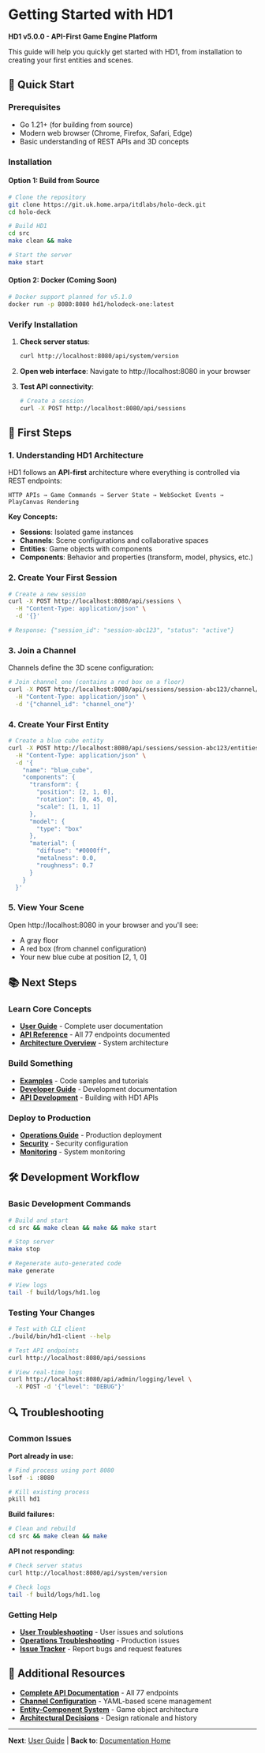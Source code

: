 # Getting Started with HD1

**HD1 v5.0.0 - API-First Game Engine Platform**

This guide will help you quickly get started with HD1, from installation to creating your first entities and scenes.

## 🚀 **Quick Start**

### **Prerequisites**
- Go 1.21+ (for building from source)
- Modern web browser (Chrome, Firefox, Safari, Edge)
- Basic understanding of REST APIs and 3D concepts

### **Installation**

#### **Option 1: Build from Source**
```bash
# Clone the repository
git clone https://git.uk.home.arpa/itdlabs/holo-deck.git
cd holo-deck

# Build HD1
cd src
make clean && make

# Start the server
make start
```

#### **Option 2: Docker (Coming Soon)**
```bash
# Docker support planned for v5.1.0
docker run -p 8080:8080 hd1/holodeck-one:latest
```

### **Verify Installation**
1. **Check server status**:
   ```bash
   curl http://localhost:8080/api/system/version
   ```

2. **Open web interface**:
   Navigate to http://localhost:8080 in your browser

3. **Test API connectivity**:
   ```bash
   # Create a session
   curl -X POST http://localhost:8080/api/sessions
   ```

## 🎯 **First Steps**

### **1. Understanding HD1 Architecture**

HD1 follows an **API-first** architecture where everything is controlled via REST endpoints:

```
HTTP APIs → Game Commands → Server State → WebSocket Events → PlayCanvas Rendering
```

**Key Concepts:**
- **Sessions**: Isolated game instances
- **Channels**: Scene configurations and collaborative spaces
- **Entities**: Game objects with components
- **Components**: Behavior and properties (transform, model, physics, etc.)

### **2. Create Your First Session**

```bash
# Create a new session
curl -X POST http://localhost:8080/api/sessions \
  -H "Content-Type: application/json" \
  -d '{}'

# Response: {"session_id": "session-abc123", "status": "active"}
```

### **3. Join a Channel**

Channels define the 3D scene configuration:

```bash
# Join channel_one (contains a red box on a floor)
curl -X POST http://localhost:8080/api/sessions/session-abc123/channel/join \
  -H "Content-Type: application/json" \
  -d '{"channel_id": "channel_one"}'
```

### **4. Create Your First Entity**

```bash
# Create a blue cube entity
curl -X POST http://localhost:8080/api/sessions/session-abc123/entities \
  -H "Content-Type: application/json" \
  -d '{
    "name": "blue_cube",
    "components": {
      "transform": {
        "position": [2, 1, 0],
        "rotation": [0, 45, 0],
        "scale": [1, 1, 1]
      },
      "model": {
        "type": "box"
      },
      "material": {
        "diffuse": "#0000ff",
        "metalness": 0.0,
        "roughness": 0.7
      }
    }
  }'
```

### **5. View Your Scene**

Open http://localhost:8080 in your browser and you'll see:
- A gray floor
- A red box (from channel configuration)
- Your new blue cube at position [2, 1, 0]

## 📚 **Next Steps**

### **Learn Core Concepts**
- **[User Guide](../user-guide/README.md)** - Complete user documentation
- **[API Reference](../reference/api-specification.md)** - All 77 endpoints documented
- **[Architecture Overview](../architecture/overview.md)** - System architecture

### **Build Something**
- **[Examples](examples/)** - Code samples and tutorials
- **[Developer Guide](../developer-guide/README.md)** - Development documentation
- **[API Development](../developer-guide/api-development.md)** - Building with HD1 APIs

### **Deploy to Production**
- **[Operations Guide](../operations/README.md)** - Production deployment
- **[Security](../operations/security.md)** - Security configuration
- **[Monitoring](../operations/monitoring.md)** - System monitoring

## 🛠️ **Development Workflow**

### **Basic Development Commands**
```bash
# Build and start
cd src && make clean && make && make start

# Stop server
make stop

# Regenerate auto-generated code
make generate

# View logs
tail -f build/logs/hd1.log
```

### **Testing Your Changes**
```bash
# Test with CLI client
./build/bin/hd1-client --help

# Test API endpoints
curl http://localhost:8080/api/sessions

# View real-time logs
curl http://localhost:8080/api/admin/logging/level \
  -X POST -d '{"level": "DEBUG"}'
```

## 🔍 **Troubleshooting**

### **Common Issues**

**Port already in use:**
```bash
# Find process using port 8080
lsof -i :8080

# Kill existing process
pkill hd1
```

**Build failures:**
```bash
# Clean and rebuild
cd src && make clean && make
```

**API not responding:**
```bash
# Check server status
curl http://localhost:8080/api/system/version

# Check logs
tail -f build/logs/hd1.log
```

### **Getting Help**
- **[User Troubleshooting](../user-guide/troubleshooting.md)** - User issues and solutions
- **[Operations Troubleshooting](../operations/troubleshooting.md)** - Production issues
- **[Issue Tracker](https://github.com/hd1/issues)** - Report bugs and request features

## 📖 **Additional Resources**

- **[Complete API Documentation](../reference/api-specification.md)** - All 77 endpoints
- **[Channel Configuration](../user-guide/channels.md)** - YAML-based scene management
- **[Entity-Component System](../user-guide/entities-components.md)** - Game object architecture
- **[Architectural Decisions](../decisions/README.md)** - Design rationale and history

---

**Next**: [User Guide](../user-guide/README.md) | **Back to**: [Documentation Home](../README.md)